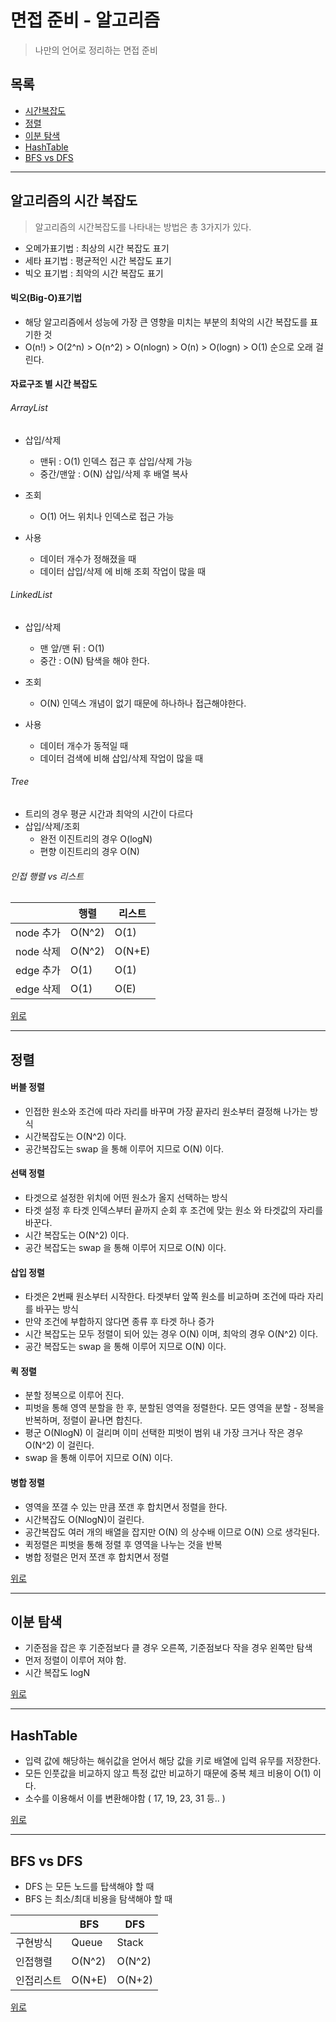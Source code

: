 # 면접 준비 - 알고리즘
> 나만의 언어로 정리하는 면접 준비  

## 목록
- [시간복잡도](#알고리즘의-시간-복잡도)
- [정렬](#정렬)
- [이분 탐색](#이분-탐색)
- [HashTable](#hash-table)
- [BFS vs DFS](#bfs-vs-dfs)
---

## 알고리즘의 시간 복잡도
> 알고리즘의 시간복잡도를 나타내는 방법은 총 3가지가 있다.

- 오메가표기법 : 최상의 시간 복잡도 표기
- 세타 표기법 : 평균적인 시간 복잡도 표기
- 빅오 표기법 : 최악의 시간 복잡도 표기

#### 빅오(Big-O)표기법
- 해당 알고리즘에서 성능에 가장 큰 영향을 미치는 부분의 최악의 시간 복잡도를 표기한 것
- O(n!) > O(2^n) > O(n^2) > O(nlogn) > O(n) > O(logn) > O(1) 순으로 오래 걸린다.

#### 자료구조 별 시간 복잡도

###### ArrayList
- 삽입/삭제
    - 맨뒤 : O(1) 인덱스 접근 후 삽입/삭제 가능
    - 중간/맨앞 : O(N) 삽입/삭제 후 배열 복사
- 조회
    - O(1) 어느 위치나 인덱스로 접근 가능

- 사용
    - 데이터 개수가 정해졌을 때
    - 데이터 삽입/삭제 에 비해 조회 작업이 많을 때

###### LinkedList
- 삽입/삭제
    - 맨 앞/맨 뒤 : O(1)
    - 중간 : O(N) 탐색을 해야 한다.
- 조회
    - O(N) 인덱스 개념이 없기 때문에 하나하나 접근해야한다.

- 사용
    - 데이터 개수가 동적일 때
    - 데이터 검색에 비해 삽입/삭제 작업이 많을 때

###### Tree
- 트리의 경우 평균 시간과 최악의 시간이 다르다
- 삽입/삭제/조회
    - 완전 이진트리의 경우 O(logN)
    - 편향 이진트리의 경우 O(N)

###### 인접 행렬 vs 리스트
||행렬|리스트|
|--|--|--|
|node 추가|O(N^2)|O(1)|
|node 삭제|O(N^2)|O(N+E)|
|edge 추가|O(1)|O(1)|
|edge 삭제|O(1)|O(E)|

[위로](#)

---

## 정렬
#### 버블 정렬
- 인접한 원소와 조건에 따라 자리를 바꾸며 가장 끝자리 원소부터 결정해 나가는 방식
- 시간복잡도는 O(N^2) 이다.
- 공간복잡도는 swap 을 통해 이루어 지므로 O(N) 이다.
#### 선택 정렬
- 타겟으로 설정한 위치에 어떤 원소가 올지 선택하는 방식
- 타겟 설정 후 타겟 인덱스부터 끝까지 순회 후 조건에 맞는 원소 와 타겟값의 자리를 바꾼다.
- 시간 복잡도는 O(N^2) 이다.
- 공간 복잡도는 swap 을 통해 이루어 지므로 O(N) 이다.
#### 삽입 정렬
- 타겟은 2번째 원소부터 시작한다. 타겟부터 앞쪽 원소를 비교하며 조건에 따라 자리를 바꾸는 방식
- 만약 조건에 부합하지 않다면 종류 후 타겟 하나 증가
- 시간 복잡도는 모두 정렬이 되어 있는 경우 O(N) 이며, 최악의 경우 O(N^2) 이다.
- 공간 복잡도는 swap 을 통해 이루어 지므로 O(N) 이다.

#### 퀵 정렬
- 분할 정복으로 이루어 진다.
- 피벗을 통해 영역 분할을 한 후, 분할된 영역을 정렬한다. 모든 영역을 분할 - 정복을 반복하며, 정렬이 끝나면 합친다.
- 평군 O(NlogN) 이 걸리며 이미 선택한 피벗이 범위 내 가장 크거나 작은 경우 O(N^2) 이 걸린다.
- swap 을 통해 이루어 지므로 O(N) 이다.
#### 병합 정렬
- 영역을 쪼갤 수 있는 만큼 쪼갠 후 합치면서 정렬을 한다.
- 시간복잡도 O(NlogN)이 걸린다.
- 공간복잡도 여러 개의 배열을 잡지만 O(N) 의 상수배 이므로 O(N) 으로 생각된다.
- 퀵정렬은 피벗을 통해 정렬 후 영역을 나누는 것을 반복
- 병합 정렬은 먼저 쪼갠 후 합치면서 정렬

[위로](#)

---

## 이분 탐색
- 기준점을 잡은 후 기준점보다 클 경우 오른쪽, 기준점보다 작을 경우 왼쪽만 탐색
- 먼저 정렬이 이루어 져야 함.
- 시간 복잡도 logN

[위로](#)

---

## HashTable
- 입력 값에 해당하는 해쉬값을 얻어서 해당 값을 키로 배열에 입력 유무를 저장한다.
- 모든 인풋값을 비교하지 않고 특정 값만 비교하기 때문에 중복 체크 비용이 O(1) 이다.
- 소수를 이용해서 이를 변환해야함 ( 17, 19, 23, 31 등.. )

[위로](#)

---

## BFS vs DFS

- DFS 는 모든 노드를 탑색해야 할 때 
- BFS 는 최소/최대 비용을 탐색해야 할 때

||BFS|DFS|
|--|--|--|
|구현방식|Queue|Stack|
|인접행렬|O(N^2)|O(N^2)|
|인접리스트|O(N+E)|O(N+2)|

[위로](#)



